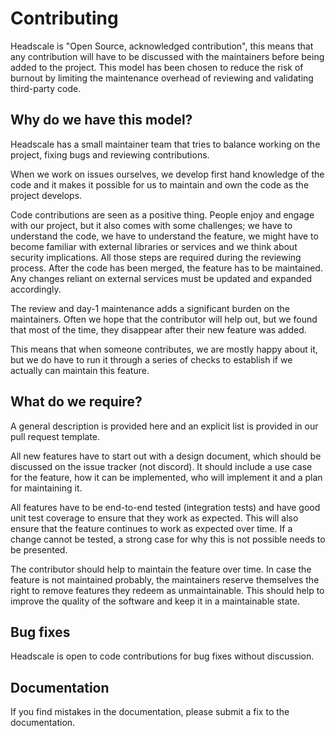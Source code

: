 # Contributing

Headscale is "Open Source, acknowledged contribution", this means that any contribution will have to be discussed with the maintainers before being added to the project.
This model has been chosen to reduce the risk of burnout by limiting the maintenance overhead of reviewing and validating third-party code.

## Why do we have this model?

Headscale has a small maintainer team that tries to balance working on the project, fixing bugs and reviewing contributions.

When we work on issues ourselves, we develop first hand knowledge of the code and it makes it possible for us to maintain and own the code as the project develops.

Code contributions are seen as a positive thing. People enjoy and engage with our project, but it also comes with some challenges; we have to understand the code, we have to understand the feature, we might have to become familiar with external libraries or services and we think about security implications. All those steps are required during the reviewing process. After the code has been merged, the feature has to be maintained. Any changes reliant on external services must be updated and expanded accordingly.

The review and day-1 maintenance adds a significant burden on the maintainers. Often we hope that the contributor will help out, but we found that most of the time, they disappear after their new feature was added.

This means that when someone contributes, we are mostly happy about it, but we do have to run it through a series of checks to establish if we actually can maintain this feature.

## What do we require?

A general description is provided here and an explicit list is provided in our pull request template.

All new features have to start out with a design document, which should be discussed on the issue tracker (not discord). It should include a use case for the feature, how it can be implemented, who will implement it and a plan for maintaining it.

All features have to be end-to-end tested (integration tests) and have good unit test coverage to ensure that they work as expected. This will also ensure that the feature continues to work as expected over time. If a change cannot be tested, a strong case for why this is not possible needs to be presented.

The contributor should help to maintain the feature over time. In case the feature is not maintained probably, the maintainers reserve themselves the right to remove features they redeem as unmaintainable. This should help to improve the quality of the software and keep it in a maintainable state.

## Bug fixes

Headscale is open to code contributions for bug fixes without discussion.

## Documentation

If you find mistakes in the documentation, please submit a fix to the documentation.
